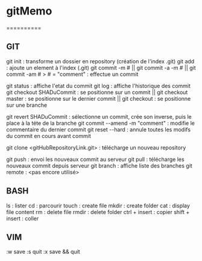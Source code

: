 # gitMemo
==========

GIT
---
git init : transforme un dossier en repository (création de l'index .git)
git add  : ajoute un element à l'index (.git)
git commit -m # 
|| git commit -a -m # 
|| git commit -am # > # = "comment" : effectue un commit

git status : affiche l'etat du commit
git log    : affiche l'historique des commit
git checkout SHADuCommit : se positionne sur un commit
|| git checkout master   : se positionne sur le dernier commit
|| git checkout <branch> : se positionne sur une branche

git revert SHADuCommit 		: sélectionne un commit, crée son inverse, 
				  puis le place à la téte de la branche
git commit --amend -m "comment" : modifie le commentaire du dernier commit
git reset --hard                : annule toutes les modifs du commit en cours avant commit

git clone <gitHubRepositoryLink.git> : télécharge un nouveau repository

git push   : envoi les nouveaux commit au serveur
git pull   : télécharge les nouveaux commit depuis serveur
git branch : affiche liste des branches
git remote : <pas encore utilisé>


BASH
----
ls : lister
cd : parcourir
touch : create file
mkdir : create folder
cat : display file content
rm : delete file
rmdir : delete folder
ctrl + insert  : copier 
shift + insert : coller

VIM
---
:w save
:s quit
:x save && quit

